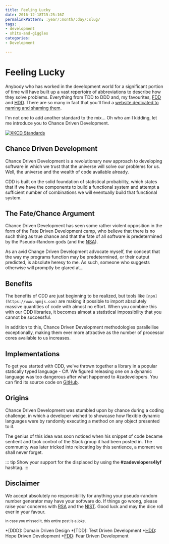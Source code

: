 ```yaml
---
title: Feeling Lucky
date: 2016-12-18T15:25:16Z
permalinkPattern: :year/:month/:day/:slug/
tags:
- development
- shits-and-giggles
categories:
- Development

---
```

# Feeling Lucky

Anybody who has worked in the development world for a significant portion of
time will have built up a vast repertoire of abbreviations to describe how
they solve problems. Everything from TDD to DDD and, my favourites, [FDD](http://www.hanselman.com/blog/FearDrivenDevelopmentFDD.aspx)
and [HDD](http://hopedrivendevelopment.blogspot.ie/). There are so many in fact that you'll find a
[website dedicated to naming and shaming them](http://devdriven.by).

I'm not one to add another standard to the mix... Oh who am I kidding, let me
introduce you to Chance Driven Development.

[![XKCD Standards](https://imgs.xkcd.com/comics/standards.png)](https://xkcd.com/927/)

<!-- more -->

## Chance Driven Development

Chance Driven Development is a revolutionary new approach to developing software
in which we trust that the universe will solve our problems for us. Well, the universe
and the wealth of code available already.

CDD is built on the solid foundation of statistical probability, which states that
if we have the components to build a functional system and attempt a sufficient
number of combinations we will eventually build that functional system.

## The Fate/Chance Argument

Chance Driven Development has seen some rather violent opposition in the form of the
Fate Driven Development camp, who believe that there is no such thing as true chance
and that the fate of all software is predetermined by the Pseudo-Random gods (and the
[NSA](https://en.wikipedia.org/wiki/National_Security_Agency)).

As an avid Change Driven Development advocate myself, the concept that the way my
programs function may be predetermined, or their output predicted, is absolute
heresy to me. As such, someone who suggests otherwise will promptly be glared at...

## Benefits

The benefits of CDD are just beginning to be realized, but tools like `[npm](https://www.npmjs.com)`
are making it possible to import absolutely massive quantities of code with almost
no effort. When you combine this with our CDD libraries, it becomes almost a
statistical impossibility that you cannot be successful.

In addition to this, Chance Driven Development methodologies parallellise exceptionally,
making them ever more attractive as the number of processor cores available to us
increases.

## Implementations

To get you started with CDD, we've thrown together a library in a popular statically
typed language - C#. We figured releasing one on a dynamic language was too dangerous
after what happened to #zadevelopers. You can find its source code on
[GitHub](https://github.com/SierraSoftworks/feeling-lucky-csharp).

## Origins

Chance Driven Development was stumbled upon by chance during a coding challenge,
in which a developer wished to showcase how flexible dynamic languages were by
randomly executing a method on any object presented to it.

The genius of this idea was soon noticed when his snippet of code became sentient
and took control of the Slack group it had been posted in. The community was later
tricked into relocating by this sentience, a moment we shall never forget.

::: tip
Show your support for the displaced by using the **#zadevelopers4lyf** hashtag.
:::

## Disclaimer

We accept absolutely no responsibility for anything your pseudo-random number
generator may have your software do. If things go wrong, please raise your concerns
with [RSA](https://www.rsa.com/) and the [NIST](https://www.nist.gov/). Good luck and may the dice roll ever in your
favour.

<small>In case you missed it, this entire post is a joke.</small>

\*\[DDD\]: Domain Driven Design
\*\[TDD\]: Test Driven Development
\*[HDD](http://hopedrivendevelopment.blogspot.ie/): Hope Driven Development
\*[FDD](http://www.hanselman.com/blog/FearDrivenDevelopmentFDD.aspx): Fear Driven Development